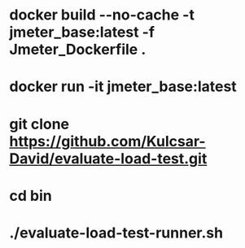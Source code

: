 # docker build --no-cache -t jmeter_base:latest -f Jmeter_Dockerfile .

# docker run -it jmeter_base:latest

# git clone https://github.com/Kulcsar-David/evaluate-load-test.git

# cd bin

# ./evaluate-load-test-runner.sh
